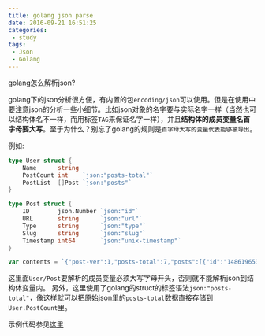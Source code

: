 ```yaml
---
title: golang json parse
date: 2016-09-21 16:51:25
categories:
 - study
tags:
 - Json
 - Golang
---
```


golang怎么解析json?

<!-- more -->
golang下的json分析很方便，有内置的包`encoding/json`可以使用。但是在使用中要注意json的分析一些小细节。比如json对象的名字要与实际名字一样（当然也可以结构体名不一样，而用标签`TAG`来保证名字一样），并且**结构体的成员变量名首字母要大写**。至于为什么？别忘了golang的规则是`首字母大写的变量代表能够被导出`。

例如:
```go
type User struct {
    Name      string
    PostCount int    `json:"posts-total"`
    PostList  []Post `json:"posts"`
}

type Post struct {
    ID        json.Number `json:"id"`
    URL       string      `json:"url"`
    Type      string      `json:"type"`
    Slug      string      `json:"slug"`
    Timestamp int64       `json:"unix-timestamp"`
}

var contents = `{"post-ver":1,"posts-total":7,"posts":[{"id":"148619653632","url":"http:\/\/test.tumblr.com\/post\/148619653632"}]};`

```
这里面`User/Post`要解析的成员变量必须大写字母开头，否则就不能解析json到结构体变量内。
另外，这里使用了golang的struct的标签语法`json:"posts-total"`，像这样就可以把原始json里的`posts-total`数据直接存储到`User.PostCount`里。

示例代码参见[这里](https://github.com/cgoder/Gtang)
